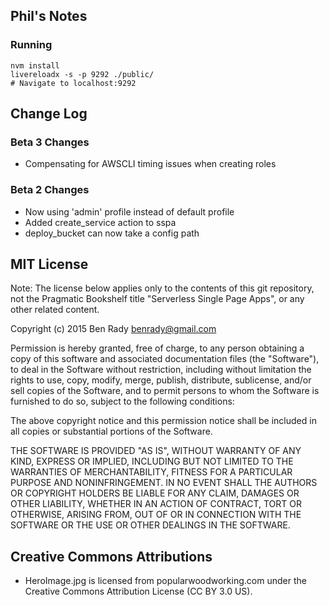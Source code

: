 ## Phil's Notes

### Running

```
nvm install
livereloadx -s -p 9292 ./public/
# Navigate to localhost:9292
```

## Change Log

### Beta 3 Changes

  * Compensating for AWSCLI timing issues when creating roles

### Beta 2 Changes

  * Now using 'admin' profile instead of default profile
  * Added create_service action to sspa
  * deploy_bucket can now take a config path

## MIT License

Note: The license below applies only to the contents of this git repository, not the Pragmatic Bookshelf title "Serverless Single Page Apps", or any other related content.

Copyright (c) 2015 Ben Rady <benrady@gmail.com>

Permission is hereby granted, free of charge, to any person obtaining a copy of this software and associated documentation files (the "Software"), to deal in the Software without restriction, including without limitation the rights to use, copy, modify, merge, publish, distribute, sublicense, and/or sell copies of the Software, and to permit persons to whom the Software is furnished to do so, subject to the following conditions:

The above copyright notice and this permission notice shall be included in all copies or substantial portions of the Software.

THE SOFTWARE IS PROVIDED "AS IS", WITHOUT WARRANTY OF ANY KIND, EXPRESS OR IMPLIED, INCLUDING BUT NOT LIMITED TO THE WARRANTIES OF MERCHANTABILITY, FITNESS FOR A PARTICULAR PURPOSE AND NONINFRINGEMENT.  IN NO EVENT SHALL THE AUTHORS OR COPYRIGHT HOLDERS BE LIABLE FOR ANY CLAIM, DAMAGES OR OTHER LIABILITY, WHETHER IN AN ACTION OF CONTRACT, TORT OR OTHERWISE, ARISING FROM, OUT OF OR IN CONNECTION WITH THE SOFTWARE OR THE USE OR OTHER DEALINGS IN THE SOFTWARE.

## Creative Commons Attributions

  * HeroImage.jpg is licensed from popularwoodworking.com under the Creative Commons Attribution License (CC BY 3.0 US).
